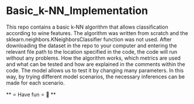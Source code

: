 # Basic_k-NN_Implementation

This repo contains a basic k-NN algorithm that allows classification according to wine features. 
The algorithm was written from scratch and the sklearn.neighbors.KNeighborsClassifier function was not used.
After downloading the dataset in the repo to your computer and entering the relevant file path to the location specified in the code, the code will run without any problems.
How the algorithm works, which metrics are used and what can be tested and how are explained in the comments within the code.
The model allows us to test it by changing many parameters. In this way, by trying different model scenarios, the necessary inferences can be made for each scenario.

** ⭐ Have fun ⭐ 🙂 **
